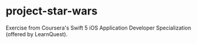 # project-star-wars
Exercise from Coursera's Swift 5 iOS Application Developer Specialization (offered by LearnQuest).
